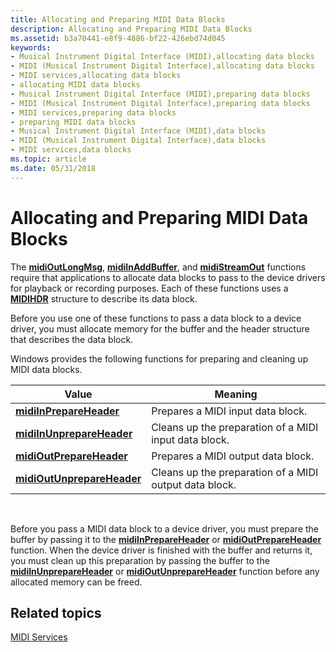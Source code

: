 ```yaml
---
title: Allocating and Preparing MIDI Data Blocks
description: Allocating and Preparing MIDI Data Blocks
ms.assetid: b3a70441-e8f9-4886-bf22-426ebd74d045
keywords:
- Musical Instrument Digital Interface (MIDI),allocating data blocks
- MIDI (Musical Instrument Digital Interface),allocating data blocks
- MIDI services,allocating data blocks
- allocating MIDI data blocks
- Musical Instrument Digital Interface (MIDI),preparing data blocks
- MIDI (Musical Instrument Digital Interface),preparing data blocks
- MIDI services,preparing data blocks
- preparing MIDI data blocks
- Musical Instrument Digital Interface (MIDI),data blocks
- MIDI (Musical Instrument Digital Interface),data blocks
- MIDI services,data blocks
ms.topic: article
ms.date: 05/31/2018
---
```


# Allocating and Preparing MIDI Data Blocks

The [**midiOutLongMsg**](https://msdn.microsoft.com/en-us/library/Dd798474(v=VS.85).aspx), [**midiInAddBuffer**](https://msdn.microsoft.com/en-us/library/Dd798450(v=VS.85).aspx), and [**midiStreamOut**](https://msdn.microsoft.com/en-us/library/Dd798487(v=VS.85).aspx) functions require that applications to allocate data blocks to pass to the device drivers for playback or recording purposes. Each of these functions uses a [**MIDIHDR**](https://msdn.microsoft.com/en-us/library/Dd798449(v=VS.85).aspx) structure to describe its data block.

Before you use one of these functions to pass a data block to a device driver, you must allocate memory for the buffer and the header structure that describes the data block.

Windows provides the following functions for preparing and cleaning up MIDI data blocks.



| Value                                                    | Meaning                                                |
|----------------------------------------------------------|--------------------------------------------------------|
| [**midiInPrepareHeader**](https://msdn.microsoft.com/en-us/library/Dd798459(v=VS.85).aspx)       | Prepares a MIDI input data block.                      |
| [**midiInUnprepareHeader**](https://msdn.microsoft.com/en-us/library/Dd798464(v=VS.85).aspx)   | Cleans up the preparation of a MIDI input data block.  |
| [**midiOutPrepareHeader**](https://msdn.microsoft.com/en-us/library/Dd798477(v=VS.85).aspx)     | Prepares a MIDI output data block.                     |
| [**midiOutUnprepareHeader**](https://msdn.microsoft.com/en-us/library/Dd798482(v=VS.85).aspx) | Cleans up the preparation of a MIDI output data block. |



 

Before you pass a MIDI data block to a device driver, you must prepare the buffer by passing it to the [**midiInPrepareHeader**](https://msdn.microsoft.com/en-us/library/Dd798459(v=VS.85).aspx) or [**midiOutPrepareHeader**](https://msdn.microsoft.com/en-us/library/Dd798477(v=VS.85).aspx) function. When the device driver is finished with the buffer and returns it, you must clean up this preparation by passing the buffer to the [**midiInUnprepareHeader**](https://msdn.microsoft.com/en-us/library/Dd798464(v=VS.85).aspx) or [**midiOutUnprepareHeader**](https://msdn.microsoft.com/en-us/library/Dd798482(v=VS.85).aspx) function before any allocated memory can be freed.

## Related topics

<dl> <dt>

[MIDI Services](midi-services.md)
</dt> </dl>

 

 




